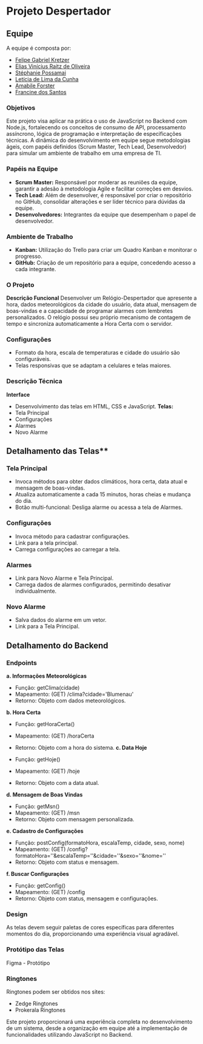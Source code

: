 # Projeto Despertador 

## Equipe
A equipe é composta por:

- [Felipe Gabriel Kretzer](https://github.com/kretzerfelipe)
- [Elias Vinícius Raitz de Oliveira](https://github.com/EliasViniciusRaitz)
- [Stéphanie Possamai](https://github.com/Stephanieposs)
- [Letícia de Lima da Cunha](https://github.com/Leticia-LC)
- [Amabile Forster](https://github.com/AmabileForster)
- [Francine dos Santos](https://github.com/FranNinaa)

### Objetivos
Este projeto visa aplicar na prática o uso de JavaScript no Backend com Node.js, fortalecendo os conceitos de consumo de API, processamento assíncrono, lógica de programação e interpretação de especificações técnicas. A dinâmica do desenvolvimento em equipe segue metodologias ágeis, com papéis definidos (Scrum Master, Tech Lead, Desenvolvedor) para simular um ambiente de trabalho em uma empresa de TI.

### Papéis na Equipe
- **Scrum Master:** Responsável por moderar as reuniões da equipe, garantir a adesão à metodologia Agile e facilitar correções em desvios.
- **Tech Lead:** Além de desenvolver, é responsável por criar o repositório no GitHub, consolidar alterações e ser líder técnico para dúvidas da equipe.
- **Desenvolvedores:** Integrantes da equipe que desempenham o papel de desenvolvedor.
  
### Ambiente de Trabalho
- **Kanban:** Utilização do Trello para criar um Quadro Kanban e monitorar o progresso.
- **GitHub:** Criação de um repositório para a equipe, concedendo acesso a cada integrante.
  
### O Projeto
**Descrição Funcional**
Desenvolver um Relógio-Despertador que apresente a hora, dados meteorológicos da cidade do usuário, data atual, mensagem de boas-vindas e a capacidade de programar alarmes com lembretes personalizados. O relógio possui seu próprio mecanismo de contagem de tempo e sincroniza automaticamente a Hora Certa com o servidor.

### Configurações
- Formato da hora, escala de temperaturas e cidade do usuário são configuráveis.
- Telas responsivas que se adaptam a celulares e telas maiores.
### Descrição Técnica
**Interface**
- Desenvolvimento das telas em HTML, CSS e JavaScript.
**Telas:**
- Tela Principal
- Configurações
- Alarmes
- Novo Alarme
  
## Detalhamento das Telas**
### Tela Principal
 - Invoca métodos para obter dados climáticos, hora certa, data atual e mensagem de boas-vindas.
- Atualiza automaticamente a cada 15 minutos, horas cheias e mudança do dia.
- Botão multi-funcional: Desliga alarme ou acessa a tela de Alarmes.
  
### Configurações
- Invoca método para cadastrar configurações.
- Link para a tela principal.
- Carrega configurações ao carregar a tela.
### Alarmes
- Link para Novo Alarme e Tela Principal.
- Carrega dados de alarmes configurados, permitindo desativar individualmente.
### Novo Alarme
- Salva dados do alarme em um vetor.
- Link para a Tela Principal.
  
## Detalhamento do Backend
### Endpoints
**a. Informações Meteorológicas**

- Função: getClima(cidade)
- Mapeamento: (GET) /clima?cidade='Blumenau'
- Retorno: Objeto com dados meteorológicos.
  
**b. Hora Certa**

- Função: getHoraCerta()
- Mapeamento: (GET) /horaCerta
- Retorno: Objeto com a hora do sistema.
**c. Data Hoje**

- Função: getHoje()
- Mapeamento: (GET) /hoje
- Retorno: Objeto com a data atual.
  
**d. Mensagem de Boas Vindas**

- Função: getMsn()
- Mapeamento: (GET) /msn
- Retorno: Objeto com mensagem personalizada.
  
**e. Cadastro de Configurações**

- Função: postConfig(formatoHora, escalaTemp, cidade, sexo, nome)
- Mapeamento: (GET) /config?formatoHora=''&escalaTemp=''&cidade=''&sexo=''&nome=''
- Retorno: Objeto com status e mensagem.
  
**f. Buscar Configurações**

- Função: getConfig()
- Mapeamento: (GET) /config
- Retorno: Objeto com status, mensagem e configurações.
  
### Design
As telas devem seguir paletas de cores específicas para diferentes momentos do dia, proporcionando uma experiência visual agradável.

### Protótipo das Telas
Figma - Protótipo

### Ringtones
Ringtones podem ser obtidos nos sites:

- Zedge Ringtones
- Prokerala Ringtones
  
Este projeto proporcionará uma experiência completa no desenvolvimento de um sistema, desde a organização em equipe até a implementação de funcionalidades utilizando JavaScript no Backend.



